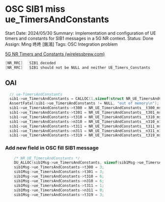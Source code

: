 # OSC SIB1 miss ue_TimersAndConstants

Start Date: 2024/05/30
Summary: Implementation and configuration of UE timers and constants for SIB1 messages in a 5G NR context.
Status: Done
Assign: Ming 咚咚 [銘鴻]
Tags: OSC Integration problem

[5G NR Timers and Constants (wirelessbrew.com)](https://wirelessbrew.com/5g-nr/5g-nr-timers-and-constants/)

```c
[NR_RRC]   SIB1 decoded
[NR_RRC]   SIB1 should not be NULL and neither UE_Timers_Constants
```

## OAI

```c
  // ue-TimersAndConstants
  sib1->ue_TimersAndConstants = CALLOC(1,sizeof(struct NR_UE_TimersAndConstants));
  AssertFatal(sib1->ue_TimersAndConstants != NULL, "out of memory\n");
  sib1->ue_TimersAndConstants->t300 = NR_UE_TimersAndConstants__t300_ms400;
  sib1->ue_TimersAndConstants->t301 = NR_UE_TimersAndConstants__t301_ms400;
  sib1->ue_TimersAndConstants->t310 = NR_UE_TimersAndConstants__t310_ms2000;
  sib1->ue_TimersAndConstants->n310 = NR_UE_TimersAndConstants__n310_n10;
  sib1->ue_TimersAndConstants->t311 = NR_UE_TimersAndConstants__t311_ms3000;
  sib1->ue_TimersAndConstants->n311 = NR_UE_TimersAndConstants__n311_n1;
  sib1->ue_TimersAndConstants->t319 = NR_UE_TimersAndConstants__t319_ms400;
```

### Add new field in OSC fill SIB1 message

```c
    /* NR_UE_TimersAndConstants */
    DU_ALLOC(sib1Msg->ue_TimersAndConstants, sizeof(sib1Msg->ue_TimersAndConstants));
    sib1Msg->ue_TimersAndConstants->t300 = 3;
    sib1Msg->ue_TimersAndConstants->t301 = 3;
    sib1Msg->ue_TimersAndConstants->t310 = 6;
    sib1Msg->ue_TimersAndConstants->n310 = 6;
    sib1Msg->ue_TimersAndConstants->t311 = 1;
    sib1Msg->ue_TimersAndConstants->n311 = 0;
    sib1Msg->ue_TimersAndConstants->t319 = 3;
```